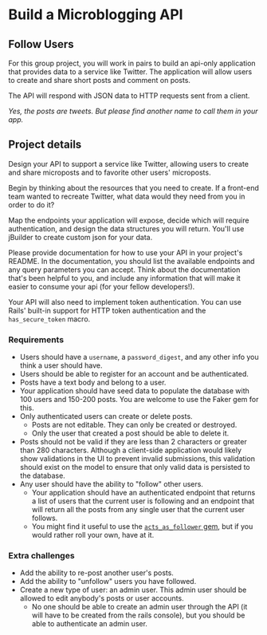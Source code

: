 # Build a Microblogging API

## Follow Users

For this group project, you will work in pairs to build an api-only application that provides data to a service like Twitter. The application will allow users to create and share short posts and comment on posts.

The API will respond with JSON data to HTTP requests sent from a client.

_Yes, the posts are tweets. But please find another name to call them in your app._

## Project details

Design your API to support a service like Twitter, allowing users to create and share microposts and to favorite other users' microposts.

Begin by thinking about the resources that you need to create. If a front-end team wanted to recreate Twitter, what data would they need from you in order to do it?

Map the endpoints your application will expose, decide which will require authentication, and design the data structures you will return. You'll use jBuilder to create custom json for your data.

Please provide documentation for how to use your API in your project's README. In the documentation, you should list the available endpoints and any query parameters you can accept. Think about the documentation that's been helpful to you, and include any information that will make it easier to consume your api (for your fellow developers!).

Your API will also need to implement token authentication. You can use Rails' built-in support for HTTP token authentication and  the `has_secure_token` macro.

### Requirements

- Users should have a `username`, a `password_digest`, and any other info you think a user should have.
- Users should be able to register for an account and be authenticated.
- Posts have a text body and belong to a user.
- Your application should have seed data to populate the database with 100 users and 150-200 posts. You are welcome to use the Faker gem for this.
- Only authenticated users can create or delete posts.
  - Posts are not editable. They can only be created or destroyed.
  - Only the user that created a post should be able to delete it.
- Posts should not be valid if they are less than 2 characters or greater than 280 characters. Although a client-side application would likely show validations in the UI to prevent invalid submissions, this validation should exist on the model to ensure that only valid data is persisted to the database.
- Any user should have the ability to "follow" other users.
  - Your application should have an authenticated endpoint that returns a list of users that the current user is following and an endpoint that will return all the posts from any single user that the current user follows.
  - You might find it useful to use the [`acts_as_follower` gem](https://github.com/tcocca/acts_as_follower), but if you would rather roll your own, have at it.

### Extra challenges

- Add the ability to re-post another user's posts.
- Add the ability to "unfollow" users you have followed.
- Create a new type of user: an admin user. This admin user should be allowed to edit anybody's posts or user accounts.
  - No one should be able to create an admin user through the API (it will have to be created from the rails console), but you should be able to authenticate an admin user.
